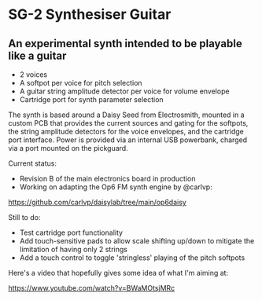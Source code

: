 # SG-2 Synthesiser Guitar

## An experimental synth intended to be playable like a guitar

- 2 voices
- A softpot per voice for pitch selection
- A guitar string amplitude detector per voice for volume envelope
- Cartridge port for synth parameter selection

The synth is based around a Daisy Seed from Electrosmith, mounted in a custom PCB that provides the current sources and gating for the softpots, the string amplitude detectors for the voice envelopes, and the cartridge port interface. Power is provided via an internal USB powerbank, charged via a port mounted on the pickguard.

Current status: 
- Revision B of the main electronics board in production
- Working on adapting the Op6 FM synth engine by @carlvp: 

https://github.com/carlvp/daisylab/tree/main/op6daisy

Still to do:
- Test cartridge port functionality
- Add touch-sensitive pads to allow scale shifting up/down to mitigate the limitation of having only 2 strings
- Add a touch control to toggle \'stringless\' playing of the pitch softpots

Here\'s a video that hopefully gives some idea of what I'm aiming at: 

https://www.youtube.com/watch?v=BWaMOtsjMRc


